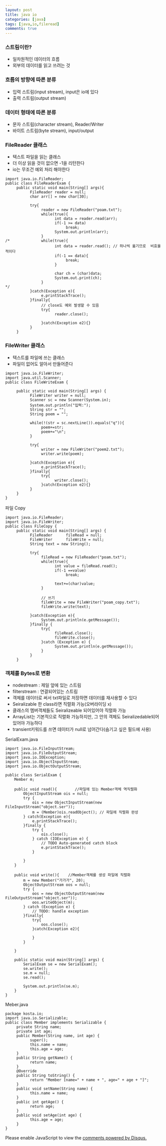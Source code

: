 ```yaml
---
layout: post
title: java io
categories: [java]
tags: [java,io,fileread]
comments: true
---
```


### 스트림이란?
- 일차원적인 데이터의 흐름
- 외부의 데이터를 읽고 쓰려는 것

### 흐름의 방향에 따른 분류
- 입력 스트림(input stream), input은 io에 있다
- 출력 스트림(output stream)

### 데이터 형태에 따른 분류
- 문자 스트림(character stream), Reader/Writer
- 바이트 스트림(byte stream), input/output

### FileReader 클래스
- 텍스트 파일을 읽는 클래스
- 더 이상 읽을 것이 없으면 -1을 리턴한다
- io는 무조건 예외 처리 해야한다

~~~
import java.io.FileReader;
public class FileReaderExam {
     public static void main(String[] args){
           FileReader reader = null;
           char arr[] = new char[30];
           
           try{
                reader = new FileReader("poam.txt");
                while(true){
                      int data = reader.read(arr);
                      if(-1 >= data)
                           break;
                      System.out.println(arr);
                }
/*              while(true){
                      int data = reader.read(); // 하나씩 옮기므로  비효율적이다
                      if(-1 == data){
                           break;
                      }
                      
                      char ch = (char)data;
                      System.out.print(ch);
                }
*/              
           }catch(Exception e){
                e.printStackTrace();
           }finally{
                // close도 예외 발생할 수 있음
                try{
                      reader.close();
                      
                }catch(Exception e2){}
           }
     }
~~~


### FileWriter 클래스
- 텍스트를 파일에 쓰는 클래스
- 파일이 없어도 알아서 만들어준다

~~~
import java.io.FileWriter;
import java.util.Scanner;
public class FileWriteExam {
     
     public static void main(String[] args) {
           FileWriter writer = null;
           Scanner sc = new Scanner(System.in);
           System.out.println("입력:");
           String str = "";
           String poem = "";
           
           while(!(str = sc.nextLine()).equals("q")){
                poem+=str;
                poem+="\n";
           }
           
           try{
                writer = new FileWriter("poem2.txt");
                writer.write(poem);
                
           }catch(Exception e){
                e.printStackTrace();
           }finally{
                try{
                      writer.close();
                }catch(Exception e2){}
           }
     }
}
~~~

파일 Copy

~~~
import java.io.FileReader;
import java.io.FileWriter;
public class FileCopy {
     public static void main(String[] args) {
           FileReader      fileRead = null;
           FileWriter      fileWrite = null;
           String text = new String();
           
           try{
                fileRead = new FileReader("poam.txt");
                while(true){
                      int value = fileRead.read();
                      if(-1 ==value)
                           break;
                      
                      text+=(char)value;
                }
                
                // 쓰기
                fileWrite = new FileWriter("poam_copy.txt");
                fileWrite.write(text);
                
           }catch(Exception e){             
                System.out.println(e.getMessage());
           }finally {
                try{
                      fileRead.close();
                      fileWrite.close();
                }catch (Exception e) {
                      System.out.println(e.getMessage());
                }
           }
     }
~~~

### 객체를 Bytes로 변환
- nodestream : 제일 앞에 있는 스트림
- filterstream : 연결되어있는 스트림
- 객체를 데이터로 써서 txt파일로 저장하면 데이터를 재사용할 수 있다
- Seiralizable 한 class라면 직렬화 가능(오버라이딩 x)
- 클래스의 멤버객체들도 Seiralizeable 되어있어야 직렬화 가능
- ArrayList는 기본적으로 직렬화 가능하지만, 그 안의 객체도 Seiralizedable되어 있어야 가능하다
- transient키워드를 쓰면 데이터가 null로 넘어간다(숨기고 싶은 필드에 사용)

SerialExam.java

~~~
import java.io.FileInputStream;
import java.io.FileOutputStream;
import java.io.IOException;
import java.io.ObjectInputStream;
import java.io.ObjectOutputStream;

public class SerialExam {
    Member m;
    
    public void read(){        //파일에 있는 Member객체 역직렬화
        ObjectInputStream ois = null;
        try {
            ois = new ObjectInputStream(new FileInputStream("object.ser"));
            m = (Member)ois.readObject(); // 파일에 직렬화 완성
        } catch(Exception e){
            e.printStackTrace();
        }finally {
            try {
                ois.close();
            } catch (IOException e) {
                // TODO Auto-generated catch block
                e.printStackTrace();
            }
            
        }
    }
    
    public void write(){    //Member객체를 생성 파일에 직렬화
        m = new Member("가가가", 20);
        ObjectOutputStream oos = null;
        try {
            oos = new ObjectOutputStream(new FileOutputStream("object.ser"));
            oos.writeObject(m);
        } catch (Exception e) {
            // TODO: handle exception
        }finally{
            try{
                oos.close();
            }catch(Exception e2){
                
            }
        }
        
    }
    
    public static void main(String[] args) {        
        SerialExam se = new SerialExam();
        se.write();
        se.m = null;
        se.read();
        
        System.out.println(se.m);
    }
}
~~~


Meber.java

~~~
package kosta.io;
import java.io.Serializable;
public class Member implements Serializable {
     private String name;
     private int age;
     public Member(String name, int age) {
           super();
           this.name = name;
           this.age = age;
     }
     public String getName() {
           return name;
     }
     @Override
     public String toString() {
           return "Member [name=" + name + ", age=" + age + "]";
     }
     public void setName(String name) {
           this.name = name;
     }
     public int getAge() {
           return age;
     }
     public void setAge(int age) {
           this.age = age;
     }
}
~~~

<div id="disqus_thread"></div>
<script>

/**
*  RECOMMENDED CONFIGURATION VARIA*BLES: EDIT AND UNCOMMENT THE SECTION BELOW TO INSERT DYNAMIC VALUES FROM YOUR PLATFORM OR CMS.
*  LEARN WHY DEFINING THESE VARIABLES IS IMPORTANT: https://disqus.com/admin/universalcode/#configuration-variables*/
/*
var disqus_config = function () {
this.page.url = PAGE_URL;  // Replace PAGE_URL with your page's canonical URL variable
this.page.identifier = PAGE_IDENTIFIER; // Replace PAGE_IDENTIFIER with your page's unique identifier variable
};
*/
(function() { // DON'T EDIT BELOW THIS LINE
var d = document, s = d.createElement('script');
s.src = 'https://parkwonhui.disqus.com/embed.js';
s.setAttribute('data-timestamp', +new Date());
(d.head || d.body).appendChild(s);
})();
</script>
<noscript>Please enable JavaScript to view the <a href="https://disqus.com/?ref_noscript">comments powered by Disqus.</a></noscript>
                            
